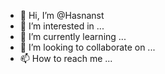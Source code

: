 - 👋 Hi, I’m @Hasnanst
- 👀 I’m interested in ...
- 🌱 I’m currently learning ...
- 💞️ I’m looking to collaborate on ...
- 📫 How to reach me ...

<!---
Hasnanst/Hasnanst is a ✨ special ✨ repository because its `README.md` (this file) appears on your GitHub profile.
You can click the Preview link to take a look at your changes.
--->
